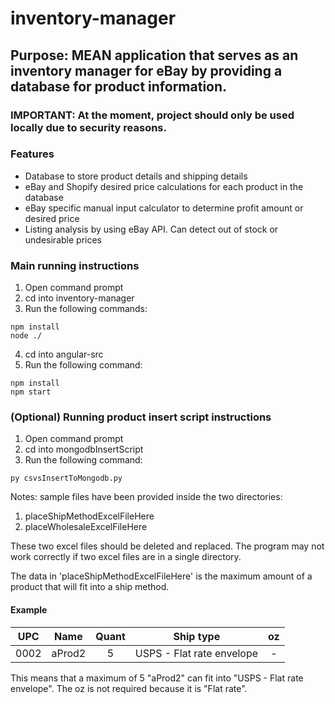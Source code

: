# inventory-manager

## Purpose: MEAN application that serves as an inventory manager for eBay by providing a database for product information.
### IMPORTANT: At the moment, project should only be used locally due to security reasons.

### Features
- Database to store product details and shipping details
- eBay and Shopify desired price calculations for each product in the database
- eBay specific manual input calculator to determine profit amount or desired price
- Listing analysis by using eBay API. Can detect out of stock or undesirable prices


### Main running instructions
1. Open command prompt
2. cd into inventory-manager
3. Run the following commands:
```
npm install
node ./
```
4. cd into angular-src
5. Run the following command:
```
npm install
npm start
```

### (Optional) Running product insert script instructions
1. Open command prompt
2. cd into mongodbInsertScript
3. Run the following command:
```
py csvsInsertToMongodb.py
```

Notes: sample files have been provided inside the two directories:

1. placeShipMethodExcelFileHere
2. placeWholesaleExcelFileHere

These two excel files should be deleted and replaced. The program may not work correctly if two excel files are in a single directory.

The data in 'placeShipMethodExcelFileHere' is the maximum amount of a product that will fit into a ship method.

#### Example 

|  UPC |  Name  | Quant |         Ship type         | oz |
|:----:|:------:|:-----:|:-------------------------:|:--:|
| 0002 | aProd2 |   5   | USPS - Flat rate envelope |  - |

This means that a maximum of 5 "aProd2" can fit into "USPS - Flat rate envelope". The oz is not required because it is "Flat rate".
